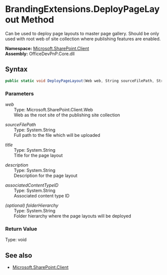 # BrandingExtensions.DeployPageLayout Method  
 Can be used to deploy page layouts to master page gallery. <remarks>Should be only used with root web of site collection where publishing features are enabled.</remarks>  

**Namespace:** [Microsoft.SharePoint.Client](Microsoft.SharePoint.Client.md)  
**Assembly:** OfficeDevPnP.Core.dll  
## Syntax
```C#
public static void DeployPageLayout(Web web, String sourceFilePath, String title, String description, String associatedContentTypeID, String folderHierarchy)
```
### Parameters
*web*  
&emsp;&emsp;Type: Microsoft.SharePoint.Client.Web  
&emsp;&emsp;Web as the root site of the publishing site collection  

*sourceFilePath*  
&emsp;&emsp;Type: System.String  
&emsp;&emsp;Full path to the file which will be uploaded  

*title*  
&emsp;&emsp;Type: System.String  
&emsp;&emsp;Title for the page layout  

*description*  
&emsp;&emsp;Type: System.String  
&emsp;&emsp;Description for the page layout  

*associatedContentTypeID*  
&emsp;&emsp;Type: System.String  
&emsp;&emsp;Associated content type ID  

*(optional) folderHierarchy*  
&emsp;&emsp;Type: System.String  
&emsp;&emsp;Folder hierarchy where the page layouts will be deployed  

### Return Value
Type: void  

## See also
- [Microsoft.SharePoint.Client](Microsoft.SharePoint.Client.md)
